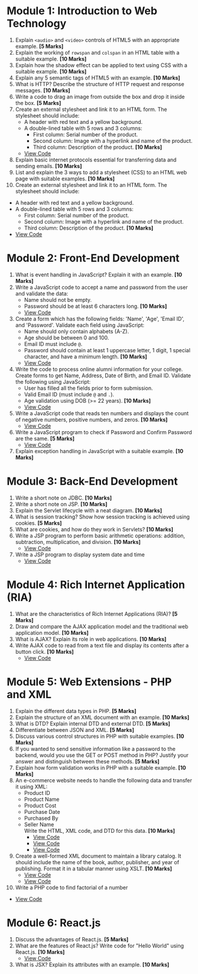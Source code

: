 # Module 1: Introduction to Web Technology

1. Explain `<audio>` and `<video>` controls of HTML5 with an appropriate example. **[5 Marks]**
2. Explain the working of `rowspan` and `colspan` in an HTML table with a suitable example. **[10 Marks]**
3. Explain how the shadow effect can be applied to text using CSS with a suitable example. **[10 Marks]**
4. Explain any 5 semantic tags of HTML5 with an example. **[10 Marks]**
5. What is HTTP? Describe the structure of HTTP request and response messages. **[10 Marks]**
6. Write a code to drag an image from outside the box and drop it inside the box. **[5 Marks]**
7. Create an external stylesheet and link it to an HTML form. The stylesheet should include:
   - A header with red text and a yellow background.
   - A double-lined table with 5 rows and 3 columns:
     - First column: Serial number of the product.
     - Second column: Image with a hyperlink and name of the product.
     - Third column: Description of the product. **[10 Marks]**
   - [View Code](css-question-1/index.html)
8. Explain basic internet protocols essential for transferring data and sending emails. **[10 Marks]**
9. List and explain the 3 ways to add a stylesheet (CSS) to an HTML web page with suitable examples. **[10 Marks]**
10. Create an external stylesheet and link it to an HTML form. The stylesheet should include:
   - A header with red text and a yellow background.
   - A double-lined table with 5 rows and 3 columns:
     - First column: Serial number of the product.
     - Second column: Image with a hyperlink and name of the product.
     - Third column: Description of the product. **[10 Marks]**
   - [View Code](css-question-2/index.html)

# Module 2: Front-End Development

1. What is event handling in JavaScript? Explain it with an example. **[10 Marks]**
2. Write a JavaScript code to accept a name and password from the user and validate the data:
   - Name should not be empty.
   - Password should be at least 6 characters long. **[10 Marks]**
   - [View Code](html+js/pass6char.html)
3. Create a form which has the following fields: 'Name', 'Age', 'Email ID', and 'Password'. Validate each field using JavaScript:
   - Name should only contain alphabets (A-Z).
   - Age should be between 0 and 100.
   - Email ID must include `@`.
   - Password should contain at least 1 uppercase letter, 1 digit, 1 special character, and have a minimum length. **[10 Marks]**
   - [View Code](html+js/formValidation.html)
4. Write the code to process online alumni information for your college. Create forms to get Name, Address, Date of Birth, and Email ID. Validate the following using JavaScript:
   - User has filled all the fields prior to form submission.
   - Valid Email ID (must include `@` and `.`).
   - Age validation using DOB (>= 22 years). **[10 Marks]**
   - [View Code](html+js/alumniValidation.html)
5. Write a JavaScript code that reads ten numbers and displays the count of negative numbers, positive numbers, and zeros. **[10 Marks]**
   - [View Code](js/TenNos.js)
6. Write a JavaScript program to check if Password and Confirm Password are the same. **[5 Marks]**
   - [View Code](js/passConfirm.js)
7. Explain exception handling in JavaScript with a suitable example. **[10 Marks]**

# Module 3: Back-End Development

1. Write a short note on JDBC. **[10 Marks]**
2. Write a short note on JSP. **[10 Marks]**
3. Explain the Servlet lifecycle with a neat diagram. **[10 Marks]**
4. What is session tracking? Show how session tracking is achieved using cookies. **[5 Marks]**
5. What are cookies, and how do they work in Servlets? **[10 Marks]**
6. Write a JSP program to perform basic arithmetic operations: addition, subtraction, multiplication, and division. **[10 Marks]**
   - [View Code](jsp/arithmeticOperations.jsp)
7. Write a JSP program to display system date and time
   - [View Code](jsp/date_time.jsp)

# Module 4: Rich Internet Application (RIA)

1. What are the characteristics of Rich Internet Applications (RIA)? **[5 Marks]**
2. Draw and compare the AJAX application model and the traditional web application model. **[10 Marks]**
3. What is AJAX? Explain its role in web applications. **[10 Marks]**
4. Write AJAX code to read from a text file and display its contents after a button click. **[10 Marks]**
   - [View Code](ajax/index.html)

# Module 5: Web Extensions - PHP and XML

1. Explain the different data types in PHP. **[5 Marks]**
2. Explain the structure of an XML document with an example. **[10 Marks]**
3. What is DTD? Explain internal DTD and external DTD. **[5 Marks]**
4. Differentiate between JSON and XML. **[5 Marks]**
5. Discuss various control structures in PHP with suitable examples. **[10 Marks]**
6. If you wanted to send sensitive information like a password to the backend, would you use the GET or POST method in PHP? Justify your answer and distinguish between these methods. **[5 Marks]**
7. Explain how form validation works in PHP with a suitable example. **[10 Marks]**
8. An e-commerce website needs to handle the following data and transfer it using XML:
   - Product ID
   - Product Name
   - Product Cost
   - Purchase Date
   - Purchased By
   - Seller Name  
     Write the HTML, XML code, and DTD for this data. **[10 Marks]**
     - [View Code](E-commerce/index.html)
     - [View Code](E-commerce/process.xml)
     - [View Code](E-commerce/eCommerce.dtd)
9. Create a well-formed XML document to maintain a library catalog. It should include the name of the book, author, publisher, and year of publishing. Format it in a tabular manner using XSLT. **[10 Marks]**
   - [View Code](library/index.xml)
   - [View Code](library/library.xsl)
10. Write a PHP code to find factorial of a number

- [View Code](php/factorial.php)

# Module 6: React.js

1. Discuss the advantages of React.js. **[5 Marks]**
2. What are the features of React.js? Write code for "Hello World" using React.js. **[10 Marks]**
   - [View Code](js/helloworld.js)
3. What is JSX? Explain its attributes with an example. **[10 Marks]**
